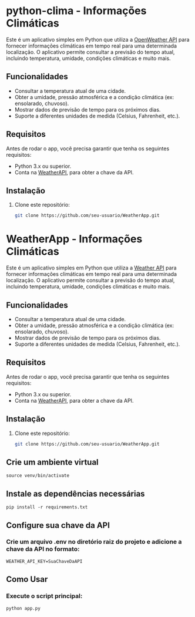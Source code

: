 # python-clima - Informações Climáticas

Este é um aplicativo simples em Python que utiliza a [OpenWeather API](https://home.openweathermap.org/) para fornecer informações climáticas em tempo real para uma determinada localização. O aplicativo permite consultar a previsão do tempo atual, incluindo temperatura, umidade, condições climáticas e muito mais.

## Funcionalidades

- Consultar a temperatura atual de uma cidade.
- Obter a umidade, pressão atmosférica e a condição climática (ex: ensolarado, chuvoso).
- Mostrar dados de previsão de tempo para os próximos dias.
- Suporte a diferentes unidades de medida (Celsius, Fahrenheit, etc.).

## Requisitos

Antes de rodar o app, você precisa garantir que tenha os seguintes requisitos:

- Python 3.x ou superior.
- Conta na [WeatherAPI](https://www.weatherapi.com/), para obter a chave da API.

## Instalação

1. Clone este repositório:

   ```bash
   git clone https://github.com/seu-usuario/WeatherApp.git

# WeatherApp - Informações Climáticas

Este é um aplicativo simples em Python que utiliza a [Weather API](https://www.weatherapi.com/) para fornecer informações climáticas em tempo real para uma determinada localização. O aplicativo permite consultar a previsão do tempo atual, incluindo temperatura, umidade, condições climáticas e muito mais.

## Funcionalidades

- Consultar a temperatura atual de uma cidade.
- Obter a umidade, pressão atmosférica e a condição climática (ex: ensolarado, chuvoso).
- Mostrar dados de previsão de tempo para os próximos dias.
- Suporte a diferentes unidades de medida (Celsius, Fahrenheit, etc.).

## Requisitos

Antes de rodar o app, você precisa garantir que tenha os seguintes requisitos:

- Python 3.x ou superior.
- Conta na [WeatherAPI](https://www.weatherapi.com/), para obter a chave da API.

## Instalação

1. Clone este repositório:

   ```bash
   git clone https://github.com/seu-usuario/WeatherApp.git

## Crie um ambiente virtual 

    source venv/bin/activate

## Instale as dependências necessárias

    pip install -r requirements.txt

## Configure sua chave da API

### Crie um arquivo .env no diretório raiz do projeto e adicione a chave da API no formato:

    WEATHER_API_KEY=SuaChaveDaAPI


## Como Usar

### Execute o script principal:

    python app.py
